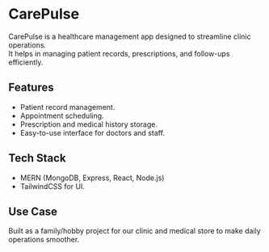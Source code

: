 # CarePulse

CarePulse is a healthcare management app designed to streamline clinic operations.  
It helps in managing patient records, prescriptions, and follow-ups efficiently.  

## Features
- Patient record management.  
- Appointment scheduling.  
- Prescription and medical history storage.  
- Easy-to-use interface for doctors and staff.  

## Tech Stack
- MERN (MongoDB, Express, React, Node.js)  
- TailwindCSS for UI.  

## Use Case
Built as a family/hobby project for our clinic and medical store to make daily operations smoother.
